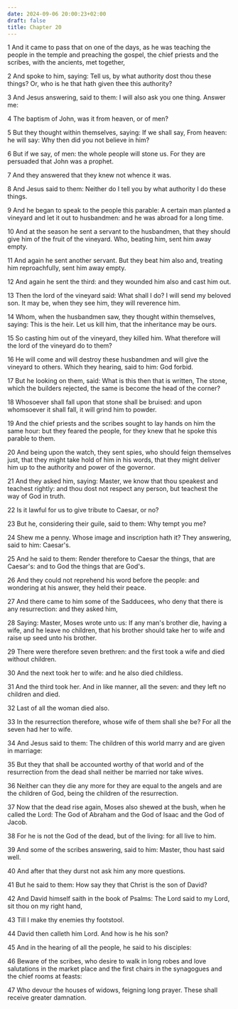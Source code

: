 ```yaml
---
date: 2024-09-06 20:00:23+02:00
draft: false
title: Chapter 20
---
```




1 And it came to pass that on one of the days, as he was teaching the people in the temple and preaching the gospel, the chief priests and the scribes, with the ancients, met together,

2 And spoke to him, saying: Tell us, by what authority dost thou these things? Or, who is he that hath given thee this authority?

3 And Jesus answering, said to them: I will also ask you one thing. Answer me:

4 The baptism of John, was it from heaven, or of men?

5 But they thought within themselves, saying: If we shall say, From heaven: he will say: Why then did you not believe in him?

6 But if we say, of men: the whole people will stone us. For they are persuaded that John was a prophet.

7 And they answered that they knew not whence it was.

8 And Jesus said to them: Neither do I tell you by what authority I do these things.

9 And he began to speak to the people this parable: A certain man planted a vineyard and let it out to husbandmen: and he was abroad for a long time.

10 And at the season he sent a servant to the husbandmen, that they should give him of the fruit of the vineyard. Who, beating him, sent him away empty.

11 And again he sent another servant. But they beat him also and, treating him reproachfully, sent him away empty.

12 And again he sent the third: and they wounded him also and cast him out.

13 Then the lord of the vineyard said: What shall I do? I will send my beloved son. It may be, when they see him, they will reverence him.

14 Whom, when the husbandmen saw, they thought within themselves, saying: This is the heir. Let us kill him, that the inheritance may be ours.

15 So casting him out of the vineyard, they killed him. What therefore will the lord of the vineyard do to them?

16 He will come and will destroy these husbandmen and will give the vineyard to others. Which they hearing, said to him: God forbid.

17 But he looking on them, said: What is this then that is written, The stone, which the builders rejected, the same is become the head of the corner?

18 Whosoever shall fall upon that stone shall be bruised: and upon whomsoever it shall fall, it will grind him to powder.

19 And the chief priests and the scribes sought to lay hands on him the same hour: but they feared the people, for they knew that he spoke this parable to them.

20 And being upon the watch, they sent spies, who should feign themselves just, that they might take hold of him in his words, that they might deliver him up to the authority and power of the governor.

21 And they asked him, saying: Master, we know that thou speakest and teachest rightly: and thou dost not respect any person, but teachest the way of God in truth.

22 Is it lawful for us to give tribute to Caesar, or no?

23 But he, considering their guile, said to them: Why tempt you me?

24 Shew me a penny. Whose image and inscription hath it? They answering, said to him: Caesar's.

25 And he said to them: Render therefore to Caesar the things, that are Caesar's: and to God the things that are God's.

26 And they could not reprehend his word before the people: and wondering at his answer, they held their peace.

27 And there came to him some of the Sadducees, who deny that there is any resurrection: and they asked him,

28 Saying: Master, Moses wrote unto us: If any man's brother die, having a wife, and he leave no children, that his brother should take her to wife and raise up seed unto his brother.

29 There were therefore seven brethren: and the first took a wife and died without children.

30 And the next took her to wife: and he also died childless.

31 And the third took her. And in like manner, all the seven: and they left no children and died.

32 Last of all the woman died also.

33 In the resurrection therefore, whose wife of them shall she be? For all the seven had her to wife.

34 And Jesus said to them: The children of this world marry and are given in marriage:

35 But they that shall be accounted worthy of that world and of the resurrection from the dead shall neither be married nor take wives.

36 Neither can they die any more for they are equal to the angels and are the children of God, being the children of the resurrection.

37 Now that the dead rise again, Moses also shewed at the bush, when he called the Lord: The God of Abraham and the God of Isaac and the God of Jacob.

38 For he is not the God of the dead, but of the living: for all live to him.

39 And some of the scribes answering, said to him: Master, thou hast said well.

40 And after that they durst not ask him any more questions.

41 But he said to them: How say they that Christ is the son of David?

42 And David himself saith in the book of Psalms: The Lord said to my Lord, sit thou on my right hand,

43 Till I make thy enemies thy footstool.

44 David then calleth him Lord. And how is he his son?

45 And in the hearing of all the people, he said to his disciples:

46 Beware of the scribes, who desire to walk in long robes and love salutations in the market place and the first chairs in the synagogues and the chief rooms at feasts:

47 Who devour the houses of widows, feigning long prayer. These shall receive greater damnation.


